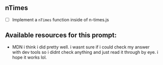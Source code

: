 ## nTimes

* [ ] Implement a `nTimes` function inside of n-times.js

## Available resources for this prompt:
* MDN
i think i did pretty well. i wasnt sure if i could check my answer with dev tools so i didnt check anything and just read it through by eye. i hope it works lol.